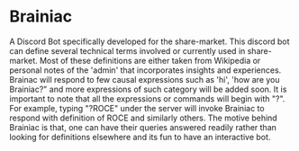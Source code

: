 # Brainiac
A Discord Bot specifically developed for the share-market.
This discord bot can define several technical terms involved or currently used in share-market. Most of these definitions are either taken from Wikipedia or personal notes of the 'admin' that incorporates insights and experiences. 
Brainac will respond to few causal expressions such as 'hi', 'how are you Brainiac?" and more expressions of such category will be added soon. It is important to note that all the expressions or commands will begin with "?". For example, typing "?ROCE" under the server will invoke Brainiac to respond with definition of ROCE and similarly others.
The motive behind Brainiac is that, one can have their queries answered readily rather than looking for definitions elsewhere and its fun to have an interactive bot.
